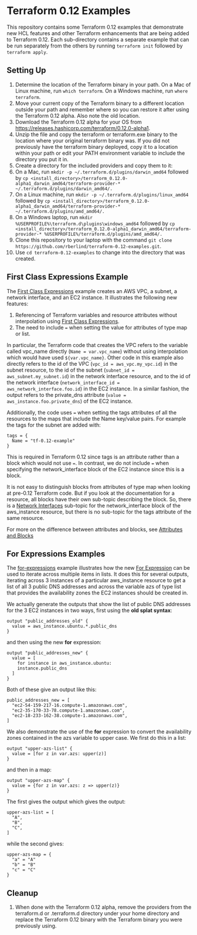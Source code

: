 # Terraform 0.12 Examples
This repository contains some Terraform 0.12 examples that demonstrate new HCL features and other Terraform enhancements that are being added to Terraform 0.12. Each sub-directory contains a separate example that can be run separately from the others by running `terraform init` followed by `terraform apply`.

## Setting Up
1. Determine the location of the Terraform binary in your path. On a Mac of Linux machine, run `which terraform`. On a Windows machine, run `where terraform`.
1. Move your current copy of the Terraform binary to a different location outside your path and remember where so you can restore it after using the Terraform 0.12 alpha. Also note the old location.
1. Download the Terraform 0.12 alpha for your OS from https://releases.hashicorp.com/terraform/0.12.0-alpha1.
1. Unzip the file and copy the terraform or terraform.exe binary to the location where your original terraform binary was. If you did not previously have the terraform binary deployed, copy it to a location within your path or edit your PATH environment variable to include the directory you put it in.
1. Create a directory for the included providers and copy them to it:
  1. On a Mac, run `mkdir -p ~/.terraform.d/plugins/darwin_amd64` followed by `cp <install_directory>/terraform_0.12.0-alpha1_darwin_amd64/terraform-provider-* ~/.terraform.d/plugins/darwin_amd64/.`
  1. On a Linux machine, run `mkdir -p ~/.terraform.d/plugins/linux_amd64` followed by `cp <install_directory>/terraform_0.12.0-alpha1_darwin_amd64/terraform-provider-* ~/.terraform.d/plugins/amd_amd64/.`
  1. On a Windows laptop, run `mkdir %USERPROFILE%\terraform.d\plugins\windows_amd64` followed by `cp <install_directory>/terraform_0.12.0-alpha1_darwin_amd64/terraform-provider-* %USERPROFILE%/terraform.d/plugins/amd_amd64/.`  
1. Clone this repository to your laptop with the command `git clone https://github.com/rberlind/terraform-0.12-examples.git`.
1. Use `cd terraform-0.12-examples` to change into the directory that was created.

## First Class Expressions Example
The [First Class Expressions](./first-class-expressions) example creates an AWS VPC, a subnet, a network interface, and an EC2 instance. It illustrates the following new features:
1. Referencing of Terraform variables and resource attributes without interpolation using [First Class Expressions](https://www.hashicorp.com/blog/terraform-0-12-preview-first-class-expressions).
1. The need to include `=` when setting the value for attributes of type map or list.

In particular, the Terraform code that creates the VPC refers to the variable called vpc_name directly (`Name = var.vpc_name`) without using interpolation which would have used `${var.vpc_name}`. Other code in this example also directly refers to the id of the VPC (`vpc_id = aws_vpc.my_vpc.id`) in the subnet resource, to the id of the subnet (`subnet_id = aws_subnet.my_subnet.id`) in the network interface resource, and to the id of the network interface (`network_interface_id = aws_network_interface.foo.id`) in the EC2 instance. In a similar fashion, the output refers to the private_dns attribute (`value = aws_instance.foo.private_dns`) of the EC2 instance.

Additionally, the code uses `=` when setting the tags attributes of all the resources to the maps that include the Name key/value pairs.  For example the tags for the subnet are added with:
```
tags = {
  Name = "tf-0.12-example"
}
```
This is required in Terraform 0.12 since tags is an attribute rather than a block which would not use `=`. In contrast, we do not include `=` when specifying the network_interface block of the EC2 instance since this is a block.

It is not easy to distinguish blocks from attributes of type map when looking at pre-0.12 Terraform code. But if you look at the documentation for a resource, all blocks have their own sub-topic describing the block. So, there is a [Network Interfaces](https://www.terraform.io/docs/providers/aws/r/instance.html#network-interfaces) sub-topic for the network_interface block of the aws_instance resource, but there is no sub-topic for the tags attribute of the same resource.

For more on the difference between attributes and blocks, see [Attributes and Blocks](https://github.com/hashicorp/terraform/blob/v0.12-alpha/website/docs/configuration/syntax.html.md#attributes-and-blocks)

## For Expressions Examples
The [for-expressions](./for-expressions) example illustrates how the new [For Expression](https://github.com/hashicorp/terraform/blob/v0.12-alpha/website/docs/configuration/expressions.html.md#for-expressions) can be used to iterate across multiple items in lists. It does this for several outputs, iterating across 3 instances of a particular aws_instance resource to get a list of all 3 public DNS addresses and across the variable azs of type list that provides the availability zones the EC2 instances should be created in.

We actually generate the outputs that show the list of public DNS addresses for the 3 EC2 instances in two ways, first using the **old splat syntax**:
```
output "public_addresses_old" {
  value = aws_instance.ubuntu.*.public_dns
}
```
and then using the new **for** expression:
```
output "public_addresses_new" {
  value = [
    for instance in aws_instance.ubuntu:
    instance.public_dns
  ]
}
```
Both of these give an output like this:
```
public_addresses_new = [
  "ec2-54-159-217-16.compute-1.amazonaws.com",
  "ec2-35-170-33-78.compute-1.amazonaws.com",
  "ec2-18-233-162-38.compute-1.amazonaws.com",
]
```

We also demonstrate the use of the **for** expression to convert the availability zones contained in the azs variable to upper case. We first do this in a list:
```
output "upper-azs-list" {
  value = [for z in var.azs: upper(z)]
}
```
and then in a map:
```
output "upper-azs-map" {
  value = {for z in var.azs: z => upper(z)}
}
```
The first gives the output
which gives the output:
```
upper-azs-list = [
  "A",
  "B",
  "C",
]
```
while the second gives:
```
upper-azs-map = {
  "a" = "A"
  "b" = "B"
  "c" = "C"
}
```

## Cleanup
1. When done with the Terraform 0.12 alpha, remove the providers from the terraform.d or .terraform.d directory under your home directory and replace the Terraform 0.12 binary with the Terraform binary you were previously using.
